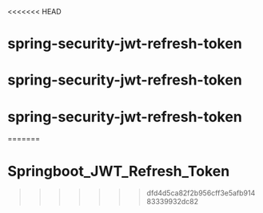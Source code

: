 <<<<<<< HEAD
# spring-security-jwt-refresh-token
# spring-security-jwt-refresh-token
# spring-security-jwt-refresh-token
=======
# Springboot_JWT_Refresh_Token
>>>>>>> dfd4d5ca82f2b956cff3e5afb91483339932dc82
